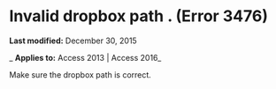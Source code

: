 
# Invalid dropbox path <name>. (Error 3476)

 **Last modified:** December 30, 2015

 _ **Applies to:** Access 2013 | Access 2016_

Make sure the dropbox path is correct.

